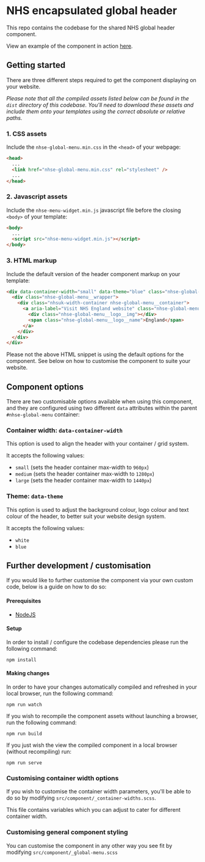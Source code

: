 # NHS encapsulated global header

This repo contains the codebase for the shared NHS global header component.

View an example of the component in action [here](https://health-education-england.github.io/hee-global-header/widgets/global-menu/example.html).

## Getting started

There are three different steps required to get the component displaying on your website.

_Please note that all the compiled assets listed below can be found in the `dist` directory of this codebase. You'll 
need to download these assets and include them onto your templates using the correct absolute or relative paths._

### 1. CSS assets

Include the `nhse-global-menu.min.css` in the `<head>` of your webpage:

```html
<head>
  ...
  <link href="nhse-global-menu.min.css" rel="stylesheet" />
  ...
</head>
```

### 2. Javascript assets

Include the `nhse-menu-widget.min.js` javascript file before the closing `<body>` of your template:

```html
<body>
  ...
  <script src="nhse-menu-widget.min.js"></script>
</body>
```

### 3. HTML markup

Include the default version of the header component markup on your template:

```html
<div data-container-width="small" data-theme="blue" class="nhse-global-menu" id="nhse-global-menu">
  <div class="nhse-global-menu__wrapper">
    <div class="nhsuk-width-container nhse-global-menu__container">
      <a aria-label="Visit NHS England website" class="nhse-global-menu__logo" href="https://england.nhs.uk" title="NHS England">
        <div class="nhse-global-menu__logo__img"></div>
        <span class="nhse-global-menu__logo__name">England</span>
      </a>
    </div>
  </div>
</div>
```

Please not the above HTML snippet is using the default options for the component. See below on how to customise the 
component to suite your website.

## Component options

There are two customisable options available when using this component, and they are configured using two different
`data` attributes within the parent `#nhse-global-menu` container:

### Container width: `data-container-width`

This option is used to align the header with your container / grid system.

It accepts the following values:

- `small`  (sets the header container max-width to `960px`)
- `medium` (sets the header container max-width to `1280px`)
- `large`  (sets the header container max-width to `1440px`)

### Theme: `data-theme`

This option is used to adjust the background colour, logo colour and text colour of the header, to better suit your
website design system.

It accepts the following values:

- `white`
- `blue`

## Further development / customisation

If you would like to further customise the component via your own custom code, below is a guide on how to do so:

#### Prerequisites 

- [NodeJS](https://nodejs.org/en)

#### Setup

In order to install / configure the codebase dependencies please run the following command:

`npm install`

#### Making changes 

In order to have your changes automatically compiled and refreshed in your local browser, run the following command:

`npm run watch`

If you wish to recompile the component assets without launching a browser, run the following command:

`npm run build`

If you just wish the view the compiled component in a local browser (without recompiling) run:

`npm run serve`

### Customising container width options

If you wish to customise the container width parameters, you'll be able to do so by modifying `src/component/_container-widths.scss`.

This file contains variables which you can adjust to cater for different container width.

### Customising general component styling

You can customise the component in any other way you see fit by modifying `src/component/_global-menu.scss`
